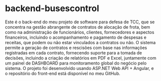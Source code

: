 # backend-busescontrol
Este é o back-end do meu projeto de software para defesa de TCC, que se concentra na gestão abrangente de contratos de alocação de frota, bem como na administração de funcionários, clientes, fornecedores e aspectos financeiros, incluindo o acompanhamento e pagamento de despesas e receitas, que podem ou não estar vinculados a contratos ou não.  O sistema permite a geração de contratos e rescisões com base nas informações registradas em cada contrato, fornecendo suporte para a tomada de decisões, incluindo a criação de relatórios em PDF e Excel, juntamente com um painel de DASHBOARD para monitoramento global do negócio pelo sistema. O projeto foi desenvolvido usando ASP.NET Web API + Angular, e o repositório do front-end está disponível no meu GitHub.
